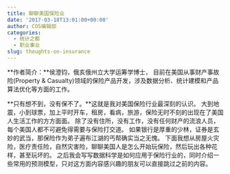 ```yaml
---
title: 聊聊美国保险业
date: '2017-03-18T13:01:00+00:00'
author: COS编辑部
categories:
  - 统计之都
  - 职业事业
slug: thoughts-on-insurance
---
```


**作者简介：**侯澄钧，俄亥俄州立大学运筹学博士，
目前在美国从事财产事故险(Property &amp; Casualty)领域的保险产品开发，涉及数据分析、统计建模和产品算法优化等方面的工作。

**只有想不到，没有保不了。**这就是我对美国保险行业最深刻的认识。
大到地震，小到球票，加上平时开车，租房，看病，旅游，保险无时不刻的出现在了美国人生活工作的方方面面。
除了没有住所，没有工作，没有任何财产的流浪人员，每个美国人都不可避免得需要与保险打交道。
如果银行是厚重的少林，证券是玄妙的武当，那保险作为弟子遍布江湖的丐帮确实当之无愧。
下面我想从房屋火灾险，医疗责任险，自然灾害险，聊聊美国人是怎么开始玩保险，然后玩出各种花样，甚至玩坏的。
之后我会写写数据科学是如何应用于保险行业的，同时介绍一些常用的预测模型，只对这方面内容感兴趣的朋友可以直接跳过之前的内容。


